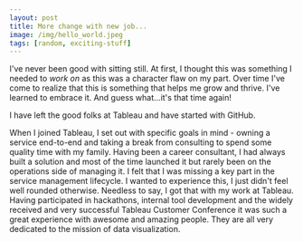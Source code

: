 ```yaml
---
layout: post
title: More change with new job...
image: /img/hello_world.jpeg
tags: [random, exciting-stuff]
---
```

I've never been good with sitting still. At first, I thought this was something I needed to *work on* as this was a character flaw on my part. Over time I've come to realize that this is something that helps me grow and thrive. I've learned to embrace it. And guess what...it's that time again!

I have left the good folks at Tableau and have started with GitHub.

When I joined Tableau, I set out with specific goals in mind - owning a service end-to-end and taking a break from consulting to spend some quality time with my family. Having been a career consultant, I had always built a solution and most of the time launched it but rarely been on the operations side of managing it. I felt that I was missing a key part in the service management lifecycle. I wanted to experience this, I just didn't feel well rounded otherwise. Needless to say, I got that with my work at Tableau. Having participated in hackathons, internal tool development and the widely received and very successful Tableau Customer Conference it was such a great experience with awesome and amazing people. They are all very dedicated to the mission of data visualization.

